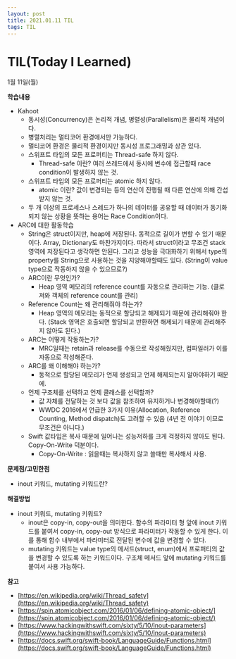 ```yaml
---
layout: post
title: 2021.01.11 TIL
tags: TIL
---
```

# TIL(Today I Learned)

1월 11일(월)

**학습내용**

- Kahoot
    - 동시성(Concurrency)은 논리적 개념, 병렬성(Parallelism)은 물리적 개념이다.
    - 병렬처리는 멀티코어 환경에서만 가능하다.
    - 멀티코어 환경은 물리적 환경이지만 동시성 프로그래밍과 상관 있다.
    - 스위프트 타입의 모든 프로퍼티는 Thread-safe 하지 않다.
        - Thread-safe 이란? 여러 쓰레드에서 동시에 변수에 접근할때 race condition이 발생하지 않는 것.
    - 스위프트 타입의 모든 프로퍼티는 atomic 하지 않다.
        - atomic 이란? 값이 변경되는 등의 연산이 진행될 때 다른 연산에 의해 간섭받지 않는 것.
    - 두 개 이상의 프로세스나 스레드가 하나의 데이터를 공유할 때 데이터가 동기화되지 않는 상황을 뜻하는 용어는 Race Condition이다.
- ARC에 대한 활동학습
    - String은 struct이지만, heap에 저장된다. 동적으로 길이가 변할 수 있기 때문이다. Array, Dictionary도 마찬가지이다. 따라서 struct이라고 무조건 stack 영역에 저장된다고 생각하면 안된다. 그리고 성능을 극대화하기 위해서 type의 property를 String으로 사용하는 것을 지양해야할때도 있다. (String이 value type으로 작동하지 않을 수 있으므로?)
    - ARC이란 무엇인가?
        - Heap 영역 메모리의 reference count를 자동으로 관리하는 기능. (클로져와 객체의 reference count를 관리)
    - Reference Count는 왜 관리해줘야 하는가?
        - Heap 영역의 메모리는 동적으로 할당되고 해제되기 때문에 관리해줘야 한다. (Stack 영역은 호출되면 할당되고 반환하면 해제되기 때문에 관리해주지 않아도 된다.)
    - ARC는 어떻게 작동하는가?
        - MRC일때는 retain과 release를 수동으로 작성해줬지만, 컴파일러가 이를 자동으로 작성해준다.
    - ARC를 왜 이해해야 하는가?
        - 동적으로 할당된 메모리가 언제 생성되고 언제 해제되는지 알아야하기 때문에.
    - 언제 구조체를 선택하고 언제 클래스를 선택할까?
        - 값 자체를 전달하는 것 보다 값을 참조하여 유지하거나 변경해야할때(?)
        - WWDC 2016에서 언급한 3가지 이유(Allocation, Reference Counting, Method dispatch)도 고려할 수 있음 (4년 전 이야기 이므로 무조건은 아니다.)
    - Swift 값타입은 복사 때문에 일어나는 성능저하를 크게 걱정하지 않아도 된다. Copy-On-Write 덕분이다.
        - Copy-On-Write : 읽을때는 복사하지 않고 쓸때만 복사해서 사용.

**문제점/고민한점**

- inout 키워드, mutating 키워드란?

**해결방법**

- inout 키워드, mutating 키워드?
    - inout은 copy-in, copy-out을 의미한다. 함수의 파라미터 형 앞에 inout 키워드를 붙여서  copy-in, copy-out 방식으로 파라미터가 작동할 수 있게 한다. 이를 통해 함수 내부에서 파라미터로 전달된 변수에 값을 변경할 수 있다.
    - mutating 키워드는 value type의 메서드(struct, enum)에서 프로퍼티의 값을 변경할 수 있도록 하는 키워드이다. 구조체 메서드 앞에 mutating 키워드를 붙여서 사용 가능하다.

**참고**

- [https://en.wikipedia.org/wiki/Thread_safety](https://en.wikipedia.org/wiki/Thread_safety)
- [https://spin.atomicobject.com/2016/01/06/defining-atomic-object/](https://spin.atomicobject.com/2016/01/06/defining-atomic-object/)
- [https://www.hackingwithswift.com/sixty/5/10/inout-parameters](https://www.hackingwithswift.com/sixty/5/10/inout-parameters)
- [https://docs.swift.org/swift-book/LanguageGuide/Functions.html](https://docs.swift.org/swift-book/LanguageGuide/Functions.html)
